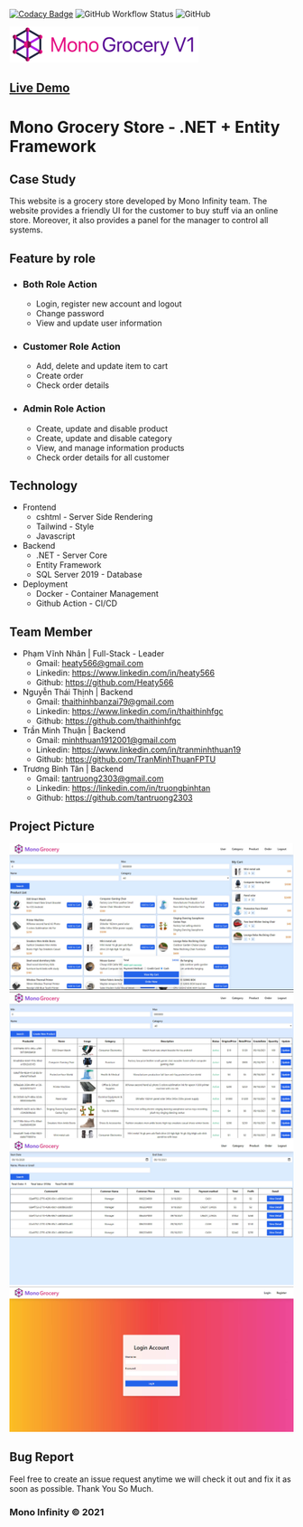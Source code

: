 [![Codacy Badge](https://app.codacy.com/project/badge/Grade/88e42f870d704d47a1bd291900392e4e)](https://www.codacy.com/gh/tantruong2303/grocery-store/dashboard?utm_source=github.com&utm_medium=referral&utm_content=tantruong2303/grocery-store&utm_campaign=Badge_Grade)
![GitHub Workflow Status](https://img.shields.io/github/workflow/status/tantruong2303/grocery-store/auto-build-deploy)
![GitHub](https://img.shields.io/github/license/tantruong2303/grocery-store)

[![Grocery Store Logo](doc/logo.png)](https://grocery.vinhnhan.com)

## [Live Demo](https://grocery.vinhnhan.com)

# Mono Grocery Store - .NET + Entity Framework

## Case Study

This website is a grocery store developed by Mono Infinity team. The website provides a
friendly UI for the customer to buy stuff via an online store. Moreover, it also provides a panel for
the manager to control all systems.

## Feature by role

- ### Both Role Action
     - Login, register new account and logout
     - Change password
     - View and update user information
- ### Customer Role Action
     - Add, delete and update item to cart
     - Create order
     - Check order details
- ### Admin Role Action
     - Create, update and disable product
     - Create, update and disable category
     - View, and manage information products
     - Check order details for all customer

## Technology

- Frontend
     - cshtml - Server Side Rendering
     - Tailwind - Style
     - Javascript
- Backend
     - .NET - Server Core
     - Entity Framework
     - SQL Server 2019 - Database
- Deployment
     - Docker - Container Management
     - Github Action - CI/CD

## Team Member

- Phạm Vĩnh Nhân | Full-Stack - Leader
     - Gmail: heaty566@gmail.com
     - Linkedin: https://www.linkedin.com/in/heaty566
     - Github: https://github.com/Heaty566
- Nguyễn Thái Thịnh | Backend
     - Gmail: thaithinhbanzai79@gmail.com
     - Linkedin: https://www.linkedin.com/in/thaithinhfgc
     - Github: https://github.com/thaithinhfgc
- Trần Minh Thuận | Backend
     - Gmail: minhthuan1912001@gmail.com
     - Linkedin: https://www.linkedin.com/in/tranminhthuan19
     - Github: https://github.com/TranMinhThuanFPTU
- Trương Bỉnh Tân | Backend
     - Gmail: tantruong2303@gmail.com
     - Linkedin: https://linkedin.com/in/truongbinhtan
     - Github: https://github.com/tantruong2303

## Project Picture

![Home Page](doc/home.jpg)
![Manager Page](doc/manager.jpg)
![Order Page](doc/order.jpg)
![Login Page](doc/login.jpg)

## Bug Report

Feel free to create an issue request anytime we will check it out and fix it as soon as possible. Thank You So Much.

### Mono Infinity © 2021
